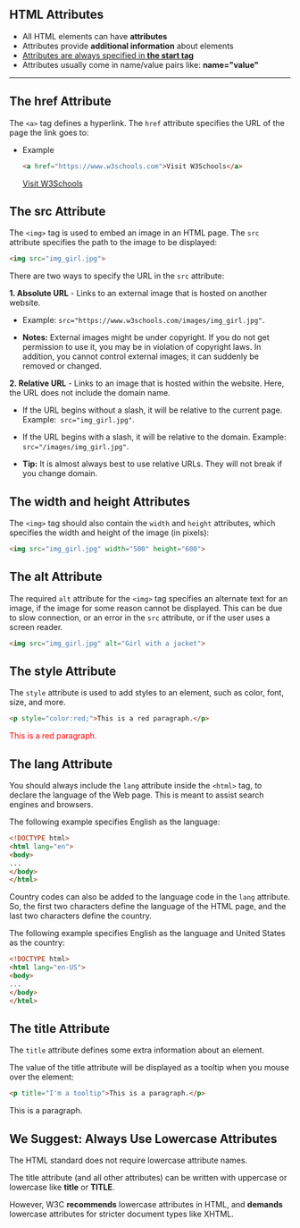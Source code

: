 ## HTML Attributes

- All HTML elements can have **attributes**
- Attributes provide **additional information** about elements
- <u>Attributes are always specified in **the start tag**</u>
- Attributes usually come in name/value pairs like: **name="value"**







------

## The href Attribute

The `<a>` tag defines a hyperlink. The `href` attribute specifies the URL of the page the link goes to:

- Example

  ```html
  <a href="https://www.w3schools.com">Visit W3Schools</a>
  ```

  <a href="https://www.w3schools.com">Visit W3Schools</a>





## The src Attribute

The `<img>` tag is used to embed an image in an HTML page. The `src` attribute specifies the path to the image to be displayed:

```html
<img src="img_girl.jpg">
```

There are two ways to specify the URL in the `src` attribute:

**1. Absolute URL** - Links to an external image that is hosted on another website. 

- Example: `src="https://www.w3schools.com/images/img_girl.jpg"`.

- **Notes:** External images might be under copyright. If you do not get permission to use it, you may be in violation of copyright laws. In addition, you cannot control external images; it can suddenly be removed or changed.

**2. Relative URL** - Links to an image that is hosted within the website. Here, the URL does not include the domain name. 

- If the URL begins without a slash, it will be relative to the current page. Example:` src="img_girl.jpg"`. 
- If the URL begins with a slash, it will be relative to the domain. Example: `src="/images/img_girl.jpg"`.

- **Tip:** It is almost always best to use relative URLs. They will not break if you change domain.





## The width and height Attributes

The `<img>` tag should also contain the `width` and `height` attributes, which specifies the width and height of the image (in pixels):

```html
<img src="img_girl.jpg" width="500" height="600">
```





## The alt Attribute

The required `alt` attribute for the `<img>` tag specifies an alternate text for an image, if the image for some reason cannot be displayed. This can be due to slow connection, or an error in the `src` attribute, or if the user uses a screen reader.

```html
<img src="img_girl.jpg" alt="Girl with a jacket">
```





## The style Attribute

The `style` attribute is used to add styles to an element, such as color, font, size, and more.

```html
<p style="color:red;">This is a red paragraph.</p>
```

<p style="color:red;">This is a red paragraph.</p>





## The lang Attribute

You should always include the `lang` attribute inside the `<html>` tag, to declare the language of the Web page. This is meant to assist search engines and browsers.

The following example specifies English as the language:

```html
<!DOCTYPE html>
<html lang="en">
<body>
...
</body>
</html>
```

Country codes can also be added to the language code in the `lang` attribute. So, the first two characters define the language of the HTML page, and the last two characters define the country.

The following example specifies English as the language and United States as the country:

```html
<!DOCTYPE html>
<html lang="en-US">
<body>
...
</body>
</html>
```





## The title Attribute

The `title` attribute defines some extra information about an element.

The value of the title attribute will be displayed as a tooltip when you mouse over the element:

```html
<p title="I'm a tooltip">This is a paragraph.</p>
```

<p title="I'm a tooltip">This is a paragraph.</p>





## We Suggest: Always Use Lowercase Attributes

The HTML standard does not require lowercase attribute names.

The title attribute (and all other attributes) can be written with uppercase or lowercase like **title** or **TITLE**.

However, W3C **recommends** lowercase attributes in HTML, and **demands** lowercase attributes for stricter document types like XHTML.

